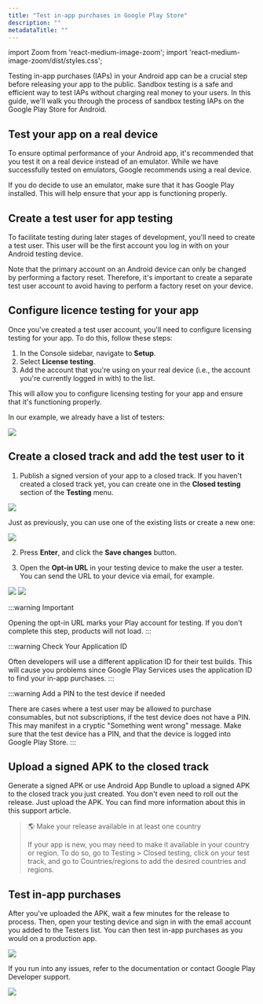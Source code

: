 ```yaml
---
title: "Test in-app purchases in Google Play Store"
description: ""
metadataTitle: ""
---
```


import Zoom from 'react-medium-image-zoom';
import 'react-medium-image-zoom/dist/styles.css';

Testing in-app purchases (IAPs) in your Android app can be a crucial step before releasing your app to the public. Sandbox testing is a safe and efficient way to test IAPs without charging real money to your users. In this guide, we'll walk you through the process of sandbox testing IAPs on the Google Play Store for Android.

## Test your app on a real device

To ensure optimal performance of your Android app, it's recommended that you test it on a real device instead of an emulator. While we have successfully tested on emulators, Google recommends using a real device.

If you do decide to use an emulator, make sure that it has Google Play installed. This will help ensure that your app is functioning properly.

## Create a test user for app testing

To facilitate testing during later stages of development, you'll need to create a test user. This user will be the first account you log in with on your Android testing device.

Note that the primary account on an Android device can only be changed by performing a factory reset. Therefore, it's important to create a separate test user account to avoid having to perform a factory reset on your device.

## Configure licence testing for your app

Once you've created a test user account, you'll need to configure licensing testing for your app. To do this, follow these steps:

1. In the Console sidebar, navigate to **Setup**.
2. Select **License testing**.
3. Add the account that you're using on your real device (i.e., the account you're currently logged in with) to the list.

This will allow you to configure licensing testing for your app and ensure that it's functioning properly.

In our example, we already have a list of testers:


<Zoom>
  <img src={require('./img/7a11c96-image.webp').default}
  style={{
    border: '1px solid #727272', /* border width and color */
    width: '700px', /* image width */
    display: 'block', /* for alignment */
    margin: '0 auto' /* center alignment */
  }}
/>
</Zoom>





## Create a closed track and add the test user to it

1. Publish a signed version of your app to a closed track. If you haven't created a closed track yet, you can create one in the **Closed testing** section of the **Testing** menu.


<Zoom>
  <img src={require('./img/5511dff-image.webp').default}
  style={{
    border: '1px solid #727272', /* border width and color */
    width: '700px', /* image width */
    display: 'block', /* for alignment */
    margin: '0 auto' /* center alignment */
  }}
/>
</Zoom>





   Just as previously, you can use one of the existing lists or create a new one:


<Zoom>
  <img src={require('./img/1badc43-image.webp').default}
  style={{
    border: '1px solid #727272', /* border width and color */
    width: '700px', /* image width */
    display: 'block', /* for alignment */
    margin: '0 auto' /* center alignment */
  }}
/>
</Zoom>





2. Press **Enter**, and click the **Save changes** button. 

3. Open the **Opt-in URL** in your testing device to make the user a tester. You can send the URL to your device via email, for example.


<Zoom>
  <img src={require('./img/6cce394-image.webp').default}
  style={{
    border: '1px solid #727272', /* border width and color */
    width: '700px', /* image width */
    display: 'block', /* for alignment */
    margin: '0 auto' /* center alignment */
  }}
/>
</Zoom>






<Zoom>
  <img src={require('./img/c1eb89d-image.webp').default}
  style={{
    border: '1px solid #727272', /* border width and color */
    width: '700px', /* image width */
    display: 'block', /* for alignment */
    margin: '0 auto' /* center alignment */
  }}
/>
</Zoom>





:::warning
Important

Opening the opt-in URL marks your Play account for testing. If you don't complete this step, products will not load.
:::

:::warning
Check Your Application ID

Often developers will use a different application ID for their test builds. This will cause you problems since Google Play Services uses the application ID to find your in-app purchases.
:::

:::warning
Add a PIN to the test device if needed

There are cases where a test user may be allowed to purchase consumables, but not subscriptions, if the test device does not have a PIN. This may manifest in a cryptic "Something went wrong" message. Make sure that the test device has a PIN, and that the device is logged into Google Play Store.
:::

## Upload a signed APK to the closed track

Generate a signed APK or use Android App Bundle to upload a signed APK to the closed track you just created. You don't even need to roll out the release. Just upload the APK. You can find more information about this in this support article.

> 🌎 Make your release available in at least one country
> 
> If your app is new, you may need to make it available in your country or region. To do so, go to Testing > Closed testing, click on your test track, and go to Countries/regions to add the desired countries and regions.

## Test in-app purchases

After you've uploaded the APK, wait a few minutes for the release to process. Then, open your testing device and sign in with the email account you added to the Testers list. You can then test in-app purchases as you would on a production app.


<Zoom>
  <img src={require('./img/a8d2da9-image.webp').default}
  style={{
    border: '1px solid #727272', /* border width and color */
    width: '700px', /* image width */
    display: 'block', /* for alignment */
    margin: '0 auto' /* center alignment */
  }}
/>
</Zoom>





If you run into any issues, refer to the documentation or contact Google Play Developer support. 


<Zoom>
  <img src={require('./img/605874f-image.webp').default}
  style={{
    border: '1px solid #727272', /* border width and color */
    width: '700px', /* image width */
    display: 'block', /* for alignment */
    margin: '0 auto' /* center alignment */
  }}
/>
</Zoom>


